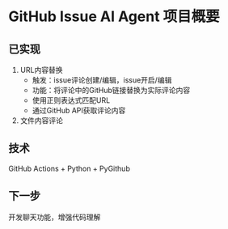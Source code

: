 # GitHub Issue AI Agent 项目概要

## 已实现
1. URL内容替换
   - 触发：issue评论创建/编辑，issue开启/编辑
   - 功能：将评论中的GitHub链接替换为实际评论内容
   - 使用正则表达式匹配URL
   - 通过GitHub API获取评论内容
2. 文件内容评论

## 技术
GitHub Actions + Python + PyGithub

## 下一步
开发聊天功能，增强代码理解